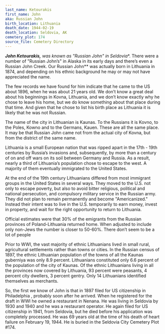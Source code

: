 ```yaml
---
last_name: Ketourakis
first_name: John
aka: Russian John
birth_location: Lithuania
death_date: 1944-02-19
death_location: Seldovia, AK
cemetery_plot: 174
source_file: Cemetery Directory
---
```

***John Ketourakis,** was known as "Russian John" in Seldovia**. There
were a number of "Russian John’s" in Alaska in its early days and
there’s even a Russian John Creek. Our Russian John** was actually
born in Lithuania in 1874, and depending on his ethnic background he may
or may not have appreciated the name.

The few records we have found for him indicate that he came to the US
about 1896, when he was about 21 years old. We don’t know a great deal
about his beginnings in Kovna, Lithuania, and we don’t know exactly why
he chose to leave his home, but we do know something about that place
during that time. And given that he chose to list his birth place as
Lithuania it is likely that he was not Russian.

The name of the city in Lithuanian is Kaunas. To the Russians it is
Kovno, to the Poles, Kowno and to the Germans, Kauen. These are all the
same place. It may be that Russian John came not from the actual city of
Kovna, but from the district of the same name.  
  
Lithuania is a small European nation that was ripped apart in the 17th -
19th centuries by Russia’s invasions and, subsequently, by more than a
century of on and off wars on its soil between Germany and Russia. As a
result, nearly a third of Lithuania’s population chose to escape to the
west. A majority of them eventually immigrated to the United States.

At the end of the 19th century Lithuanians differed from most immigrant
groups in the United States in several ways. They moved to the U.S. not
only to escape poverty, but also to avoid bitter religious, political
and national persecution, and compulsory military service in the Russian
army. They did not plan to remain permanently and become "Americanized."
Instead their intent was to live in the U.S. temporarily to earn money,
invest in property, and wait for the right opportunity to return to
Lithuania.

Official estimates were that 30% of the emigrants from the Russian
provinces of Poland-Lithuania returned home. When adjusted to include
only non-Jews the number is closer to 50-60%. There don’t seem to be a
lot of people

Prior to WWI, the vast majority of ethnic Lithuanians lived in small
rural, agricultural settlements rather than towns or cities. In the
Russian census of 1897, the ethnic Lithuanian population of the towns of
all the Kaunas guberniya was only 8.9 percent. Lithuanians constituted
only 6.6 percent of the population of the city of Kaunas. Of the ethnic
Lithuanians living in all the provinces now covered by Lithuania, 93
percent were peasants, 4 percent city dwellers, 3 percent gentry. Only
14 Lithuanians identified themselves as merchants.

So, the first we know of John is that in 1897 filed for US citizenship
in Philadelphia , probably soon after he arrived. When he registered for
the draft in WWI he owned a restaurant in Nenana. He was living in
Seldovia by 1930 and 1940 and he was a restaurant operator. He again
filed for US citizenship in 1941, from Seldovia, but he died before his
application was completely processed. He was 69 years old at the time of
his death of heart failure on February 19, 1944. He is buried in the
Seldovia City Cemetery Plot \#174.

